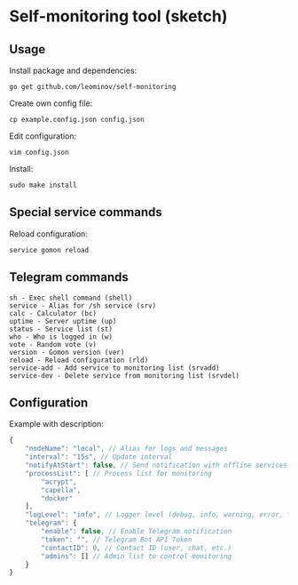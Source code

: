 # Self-monitoring tool (sketch)

## Usage
Install package and dependencies:
```shell
go get github.com/leominov/self-monitoring
```
Create own config file:
```shell
cp example.config.json config.json
```
Edit configuration:
```shell
vim config.json
```
Install:
```shell
sudo make install
```

## Special service commands
Reload configuration:
```shell
service gomon reload
```

## Telegram commands

```
sh - Exec shell command (shell)
service - Alias for /sh service (srv)
calc - Calculator (bc)
uptime - Server uptime (up)
status - Service list (st)
who - Who is logged in (w)
vote - Random vote (v)
version - Gomon version (ver)
reload - Reload configuration (rld)
service-add - Add service to monitoring list (srvadd)
service-dev - Delete service from monitoring list (srvdel)
```

## Configuration
Example with description:
```javascript
{
    "nodeName": "local", // Alias for logs and messages
    "interval": "15s", // Update interval
    "notifyAtStart": false, // Send notification with offline services on start
	"processList": [ // Process list for monitoring
        "acrypt",
		"capella",
		"docker"
    ],
    "logLevel": "info", // Logger level (debug, info, warning, error, fatal, panic)
    "telegram": {
        "enable": false, // Enable Telegram notification
        "token": "", // Telegram Bot API Token
        "contactID": 0, // Contact ID (user, chat, etc.)
        "admins": [] // Admin list to control monitoring
    }
}
```
